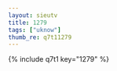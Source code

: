 ```yaml
--- 
layout: sieutv
title: 1279
tags: ["uknow"]
thumb_re: q7t11279
---
```

{% include q7t1 key="1279" %} 
